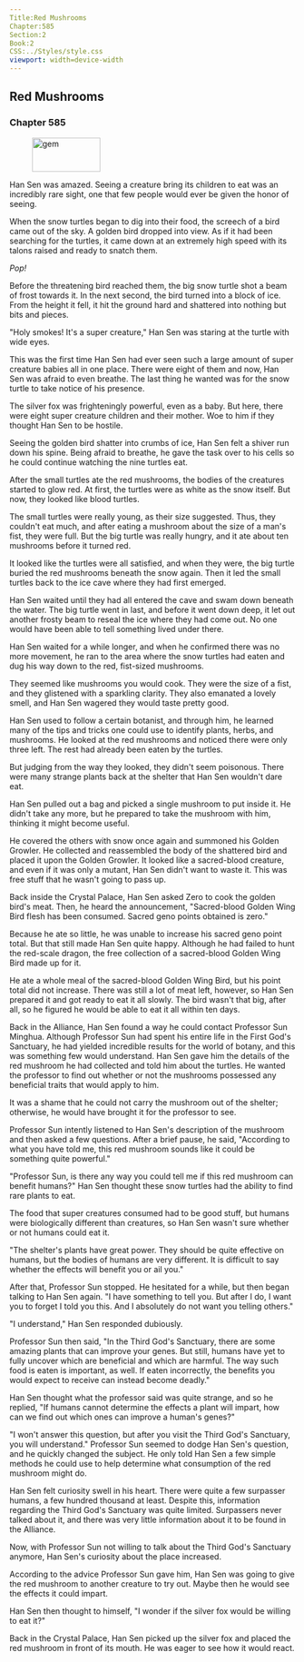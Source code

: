 ```yaml
---
Title:Red Mushrooms 
Chapter:585 
Section:2 
Book:2 
CSS:../Styles/style.css 
viewport: width=device-width
---
```

  
## Red Mushrooms
### Chapter 585
  
<figure>
	<img src="../Images/gem.gif" alt="gem" id="gem" width="120" height="60" />
</figure>
  

  
Han Sen was amazed. Seeing a creature bring its children to eat was an incredibly rare sight, one that few people would ever be given the honor of seeing.

When the snow turtles began to dig into their food, the screech of a bird came out of the sky. A golden bird dropped into view. As if it had been searching for the turtles, it came down at an extremely high speed with its talons raised and ready to snatch them.

*Pop!*

Before the threatening bird reached them, the big snow turtle shot a beam of frost towards it. In the next second, the bird turned into a block of ice. From the height it fell, it hit the ground hard and shattered into nothing but bits and pieces.

"Holy smokes! It's a super creature," Han Sen was staring at the turtle with wide eyes.

This was the first time Han Sen had ever seen such a large amount of super creature babies all in one place. There were eight of them and now, Han Sen was afraid to even breathe. The last thing he wanted was for the snow turtle to take notice of his presence.

The silver fox was frighteningly powerful, even as a baby. But here, there were eight super creature children and their mother. Woe to him if they thought Han Sen to be hostile.

Seeing the golden bird shatter into crumbs of ice, Han Sen felt a shiver run down his spine. Being afraid to breathe, he gave the task over to his cells so he could continue watching the nine turtles eat.

After the small turtles ate the red mushrooms, the bodies of the creatures started to glow red. At first, the turtles were as white as the snow itself. But now, they looked like blood turtles.

The small turtles were really young, as their size suggested. Thus, they couldn't eat much, and after eating a mushroom about the size of a man's fist, they were full. But the big turtle was really hungry, and it ate about ten mushrooms before it turned red.

It looked like the turtles were all satisfied, and when they were, the big turtle buried the red mushrooms beneath the snow again. Then it led the small turtles back to the ice cave where they had first emerged.

Han Sen waited until they had all entered the cave and swam down beneath the water. The big turtle went in last, and before it went down deep, it let out another frosty beam to reseal the ice where they had come out. No one would have been able to tell something lived under there.

Han Sen waited for a while longer, and when he confirmed there was no more movement, he ran to the area where the snow turtles had eaten and dug his way down to the red, fist-sized mushrooms.

They seemed like mushrooms you would cook. They were the size of a fist, and they glistened with a sparkling clarity. They also emanated a lovely smell, and Han Sen wagered they would taste pretty good.

Han Sen used to follow a certain botanist, and through him, he learned many of the tips and tricks one could use to identify plants, herbs, and mushrooms. He looked at the red mushrooms and noticed there were only three left. The rest had already been eaten by the turtles.

But judging from the way they looked, they didn't seem poisonous. There were many strange plants back at the shelter that Han Sen wouldn't dare eat.

Han Sen pulled out a bag and picked a single mushroom to put inside it. He didn't take any more, but he prepared to take the mushroom with him, thinking it might become useful.

He covered the others with snow once again and summoned his Golden Growler. He collected and reassembled the body of the shattered bird and placed it upon the Golden Growler. It looked like a sacred-blood creature, and even if it was only a mutant, Han Sen didn't want to waste it. This was free stuff that he wasn't going to pass up.

Back inside the Crystal Palace, Han Sen asked Zero to cook the golden bird's meat. Then, he heard the announcement, "Sacred-blood Golden Wing Bird flesh has been consumed. Sacred geno points obtained is zero."

Because he ate so little, he was unable to increase his sacred geno point total. But that still made Han Sen quite happy. Although he had failed to hunt the red-scale dragon, the free collection of a sacred-blood Golden Wing Bird made up for it.

He ate a whole meal of the sacred-blood Golden Wing Bird, but his point total did not increase. There was still a lot of meat left, however, so Han Sen prepared it and got ready to eat it all slowly. The bird wasn't that big, after all, so he figured he would be able to eat it all within ten days.

Back in the Alliance, Han Sen found a way he could contact Professor Sun Minghua. Although Professor Sun had spent his entire life in the First God's Sanctuary, he had yielded incredible results for the world of botany, and this was something few would understand. Han Sen gave him the details of the red mushroom he had collected and told him about the turtles. He wanted the professor to find out whether or not the mushrooms possessed any beneficial traits that would apply to him.

It was a shame that he could not carry the mushroom out of the shelter; otherwise, he would have brought it for the professor to see.

Professor Sun intently listened to Han Sen's description of the mushroom and then asked a few questions. After a brief pause, he said, "According to what you have told me, this red mushroom sounds like it could be something quite powerful."

"Professor Sun, is there any way you could tell me if this red mushroom can benefit humans?" Han Sen thought these snow turtles had the ability to find rare plants to eat.

The food that super creatures consumed had to be good stuff, but humans were biologically different than creatures, so Han Sen wasn't sure whether or not humans could eat it.

"The shelter's plants have great power. They should be quite effective on humans, but the bodies of humans are very different. It is difficult to say whether the effects will benefit you or ail you."

After that, Professor Sun stopped. He hesitated for a while, but then began talking to Han Sen again. "I have something to tell you. But after I do, I want you to forget I told you this. And I absolutely do not want you telling others."

"I understand," Han Sen responded dubiously.

Professor Sun then said, "In the Third God's Sanctuary, there are some amazing plants that can improve your genes. But still, humans have yet to fully uncover which are beneficial and which are harmful. The way such food is eaten is important, as well. If eaten incorrectly, the benefits you would expect to receive can instead become deadly."

Han Sen thought what the professor said was quite strange, and so he replied, "If humans cannot determine the effects a plant will impart, how can we find out which ones can improve a human's genes?"

"I won't answer this question, but after you visit the Third God's Sanctuary, you will understand." Professor Sun seemed to dodge Han Sen's question, and he quickly changed the subject. He only told Han Sen a few simple methods he could use to help determine what consumption of the red mushroom might do.

Han Sen felt curiosity swell in his heart. There were quite a few surpasser humans, a few hundred thousand at least. Despite this, information regarding the Third God's Sanctuary was quite limited. Surpassers never talked about it, and there was very little information about it to be found in the Alliance.

Now, with Professor Sun not willing to talk about the Third God's Sanctuary anymore, Han Sen's curiosity about the place increased.

According to the advice Professor Sun gave him, Han Sen was going to give the red mushroom to another creature to try out. Maybe then he would see the effects it could impart.

Han Sen then thought to himself, "I wonder if the silver fox would be willing to eat it?"

Back in the Crystal Palace, Han Sen picked up the silver fox and placed the red mushroom in front of its mouth. He was eager to see how it would react.